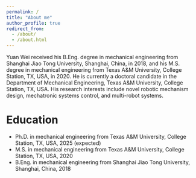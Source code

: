 ```yaml
---
permalink: /
title: "About me"
author_profile: true
redirect_from: 
  - /about/
  - /about.html
---
```


Yuan Wei received his B.Eng. degree in mechanical engineering from Shanghai Jiao Tong University, Shanghai, China, in 2018, and his M.S. degree in mechanical engineering from Texas A&M University, College Station, TX, USA, in 2020. He is currently a doctoral candidate in the Department of Mechanical Engineering, Texas A&M University, College Station, TX, USA. His research interests include novel robotic mechanism design, mechatronic
systems control, and multi-robot systems.

Education
======
* Ph.D. in mechanical engineering from Texas A&M University, College Station, TX, USA, 2025 (expected)
* M.S. in mechanical engineering from Texas A&M University, College Station, TX, USA, 2020
* B.Eng. in mechanical engineering from Shanghai Jiao Tong University, Shanghai, China, 2018

